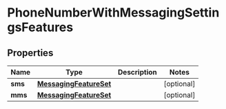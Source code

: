 

# PhoneNumberWithMessagingSettingsFeatures

## Properties

Name | Type | Description | Notes
------------ | ------------- | ------------- | -------------
**sms** | [**MessagingFeatureSet**](MessagingFeatureSet.md) |  |  [optional]
**mms** | [**MessagingFeatureSet**](MessagingFeatureSet.md) |  |  [optional]



